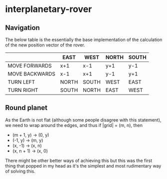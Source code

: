 # interplanetary-rover
## Navigation
The below table is the essentially the base implementation of the calculation of the new position vector of the rover.

|                	| EAST  	| WEST  	| NORTH 	| SOUTH 	|
|----------------	|-------	|-------	|-------	|-------	|
| MOVE FORWARDS  	| x+1   	| x-1   	| y+1   	| y-1   	|
| MOVE BACKWARDS 	| x-1   	| x+1   	| y-1   	| y+1   	|
| TURN LEFT      	| NORTH 	| SOUTH 	| WEST  	| EAST  	|
| TURN RIGHT     	| SOUTH 	| NORTH 	| EAST  	| WEST  	|


## Round planet
As the Earth is not flat (although some people disagree with this statement), we need to wrap around the edges, and thus if |grid| = (m, n), then

- (m + 1, y) -> (0, y)
- (-1, y) -> (m, y)
- (x, -1) -> (x, n)
- (x, n + 1) -> (x, 0)

There might be other better ways of achieving this but this was the first thing
that popped in my head as it's the simplest and most rudimentary way of solving
this.

